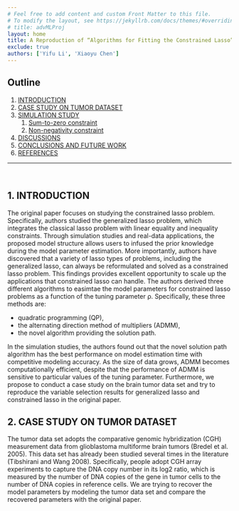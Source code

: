 ```yaml
---
# Feel free to add content and custom Front Matter to this file.
# To modify the layout, see https://jekyllrb.com/docs/themes/#overriding-theme-defaults
# title: advMLProj
layout: home
title: A Reproduction of “Algorithms for Fitting the Constrained Lasso”
exclude: true
authors: ['Yifu Li', 'Xiaoyu Chen']
---
```


## Outline
1. [INTRODUCTION](#1-introduction)
2. [CASE STUDY ON TUMOR DATASET](#2-case-study-on-tumor-dataset)
3. [SIMULATION STUDY](#3-simulation-study)
    1. [Sum-to-zero constraint](#31-sum-to-zero-constraint)
    2. [Non-negativity constraint](#32-non-negativity-constraint)
4. [DISCUSSIONS](#4-discussions)
5. [CONCLUSIONS AND FUTURE WORK](#5-conclusions-and-future-work)
6. [REFERENCES](#references)

<hr>
<br>

## 1. INTRODUCTION

The original paper focuses on studying the constrained lasso problem. Specifically, authors studied the generalized lasso problem, which integrates the classical lasso problem with linear equality and inequality constraints. Through simulation studies and real-data applications, the proposed model structure allows users to infused the prior knowledge during the model parameter estimation. More importantly, authors have discovered that a variety of lasso types of problems, including the generalized lasso, can always be reformulated and solved as a constrained lasso problem. This findings provides excellent opportunity to scale up the applications that constrained lasso can handle. The authors derived three different algorithms to easimtae the model parameters for constrained lasso problems as a function of the tuning parameter ρ.
Specifically, these three methods are: 

- quadratic programming (QP), 
- the alternating direction method of multipliers (ADMM), 
- the novel algorithm providing the solution path. 

In the simulation studies, the authors found out that the novel solution path algorithm has the best performance on model estimation time with competitive modeling accuracy. As the size of data grows, ADMM becomes computationally efficient, despite that the performance of ADMM is sensitive to particular values of the tuning parameter. Furthermore, we propose to conduct a case study on the brain tumor data set and try to reproduce the variable selection results for generalized lasso and constrained lasso in the original paper.


## 2. CASE STUDY ON TUMOR DATASET

The tumor data set adopts the comparative genomic hybridization (CGH) measurement data from glioblastoma multiforme brain tumors (Bredel et al. 2005). This data set has already been studied several times in the literature (Tibshirani and Wang 2008). Specifically, people adopt CGH array experiments to capture the DNA copy number in its log2 ratio, which is measured by the number of DNA copies of the gene in tumor cells to the number of DNA copies in reference cells. We are trying to recover the model parameters by modeling the tumor data set and compare the recovered parameters with the original paper.

<script src="https://code.jquery.com/jquery-2.2.4.js"></script>
<script src="https://cdnjs.cloudflare.com/ajax/libs/echarts/4.3.0/echarts.min.js"></script>
<div id="chart" style="height:60vh;width:100%"></div>
<div id="chart1" style="height:60vh;width:100%"></div>

## 3. SIMULATION STUDY
### 3.1 Sum-to-zero constraint

In this example, we will solve a problem defined by

<img src="http://latex.codecogs.com/svg.latex?\begin{array}{ll}{\text { minimize }} & {\frac{1}{2} || \mathbf{y}-\mathbf{X} \boldsymbol{\beta}\left\|_{2}^{2}+\rho\right\| \boldsymbol{\beta} \|_{1}} \\ {\text { subject to }} & {\sum_{j} \beta_{j}=0}\end{array}" border="0"/>

First, we generated the predictor matrix X and response vector y. 
To do so, we need a true parameter vector β whose sum equals to 0. 
Note n is the number of observations, and p is the number of predictors.

```Julia
n, p = 50, 100   # (n,p) in {(50,100), (100,500), (500,1000), (1000,2000)}
β = zeros(p)
β[1:10] = 1:10
srand(41)
X = randn(n, p)
y = X * β + randn(n)
bineq = zeros(p)
Aineq = - eye(p)
```

Then, we evaluted three models with `ρ = 2` and `ρ = 6` as described in See et al. (2018).

```Julia
# Path optimization
t1 = time_ns()
β̂path1, ρpath1, objpath, = lsq_classopath(X, y; Aeq = Aeq, beq = beq);
t2 = time_ns()
elaps_path = (t2-t1)/1e9/length(ρpath1)
println(elaps_path)

# ADMM with ρ = 2
ρ = 2.0
t1 = time_ns()
β̂admm = lsq_constrsparsereg_admm(X, y, ρ; proj = x -> x)
t2 = time_ns()
elaps_admm2 = (t2-t1)/1e9
println(elaps_admm2)

# Quadratic programming with ρ = 2
ρ = 2.0
t1 = time_ns()
β̂, = lsq_constrsparsereg(X, y, ρ; Aeq = Aeq, beq = beq);
t2 = time_ns()
elaps_QP2 = (t2-t1)/1e9
println(elaps_QP2)

# ADMM with ρ = 6
ρ = 6.0
t1 = time_ns()
β̂admm = lsq_constrsparsereg_admm(X, y, ρ; proj = x -> x)
t2 = time_ns()
elaps_admm6 = (t2-t1)/1e9
println(elaps_admm6)

# Quadratic programming with ρ = 6
ρ = 6.0
t1 = time_ns()
β̂, = lsq_constrsparsereg(X, y, ρ; Aeq = Aeq, beq = beq);
t2 = time_ns()
elaps_QP6 = (t2-t1)/1e9
println(elaps_QP6)
```

The simulation results are graphically presented:

<div id="chart2" style="height:60vh;width:100%"></div>

### 3.2 Non-negativity constraint

In this example, we will solve a problem defined by

<img src="http://latex.codecogs.com/svg.latex?\begin{array}{ll}{\text { minimize }} & {\frac{1}{2} || \mathbf{y}-\mathbf{X} \boldsymbol{\beta}\left\|_{2}^{2}+\rho\right\| \boldsymbol{\beta} \|_{1}} \\ {\text { subject to }} & {\beta_{j} \geq 0, \forall j}\end{array}" border="0"/>

First, we generated the predictor matrix X and response vector y. 
To do so, we need a true parameter vector β whose sum equals to 0. 
Note n is the number of observations, and p is the number of predictors.

```Julia
n, p = 50, 100   # (n,p) in {(50,100), (100,500), (500,1000), (1000,2000)}
β = zeros(p)
β[1:10] = 1:10
srand(41)
X = randn(n, p)
y = X * β + randn(n)
bineq = zeros(p)
Aineq = - eye(p)
```

Then, we evaluted three models with `ρ = 2` and `ρ = 6` as described in See et al. (2018).

<div id="chart3" style="height:60vh;width:100%"></div>

## 4. DISCUSSIONS
We found out that the computational time for the simulation study are slightly different from the figure 2 and 3 of the original papers. Specifically, ADMM and quadratic programming generated the slowest performance for simulation 1 and 2 respectively in the orignal paper. However, our finding shows that ADMM generated the slowest performance (on average) for both simulation study. However, the patterns on the increasing of the computational time for both simulations are almost identical to the original paper.
For the brain tumor case study, we find that the generalized lasso and constrained lasso almost have the same results in terms of the variable selection results. This finding is almost identical to the orignal paper and the figure shows that both methods can accurately recover the true model parameters. As a result, we can agree with the authors in the original paper and conclude that the constrained lasso can successfully solve the fused-lasso problem, hence has better generality for solving lasso-type of problems. However, an interesting finding is that the model parameters, which are visually closest to the true values, do not result in the lowest prediction accuracy of model responses.



## 5. CONCLUSIONS AND FUTURE WORK

In this work, we reproduced the simulation study and the brain tumor case study from Gaines (2018). Comparing with the original work, we generated similar results for the simulation study and almost identical result for the brain tumor case study. We proved that the path algorithm is computationally fast to solve the constrained lasso problems in each iterature. Furthermore, we proposed that the constrained lasso can solve many lasso problems in its special case (e.g., fused lasso).
In the future work, we can consider to run more replications of the simulation study, so that we have a more stable performance. Furthermore, we are using Julia 0.7 version, which was published three years ago. As a result, we can expect the latest Julia version can bring better performance with updated computational package. Last but not the least, we can further increase the dimension and the sample size of the data set to million-level, so that we can test which method performs better in a true big data environment. However, this idea requires more powerful computational units (e.g., cloud-computing).

## REFERENCES

- Tibshirani, Robert, et al. "Sparsity and smoothness via the fused lasso." Journal of the Royal Statistical Society: Series B (Statistical Methodology) 67.1 (2005): 91-108.
- Gaines, B. R., Kim, J., and Zhou, H. (2018) "Algorithms for fitting the constrained lasso." Journal of Computational and Graphical Statistics 27.4: 861-871.
- Hoerl, A. E., Kannard, R. W., and Baldwin, K. F. (1975), "Ridge Regression: Some Simulations," Communications in Statistics-Theory and Methods, 4, 105-123.
- Petersen, A., Witten, D., and Simon, N. (2016), "Fused Lasso Additive Model," Journal of Computational and Graphical Statistics, 25, 1005-1025.
- Tibshirani, R. (1996), "Regression Shrinkage and Selection Via the Lasso," Journal of the Royal Statistical Society: Series B (Methodological), 58, 267-288.
- Xin, B., Tian, Y., Wang, Y., and Gao, W. (2015), "Background Subtraction Via Generalized Fused Lasso Foreground Modeling," in Proceedings of the IEEE Conference on Computer Vision and Pattern Recognition, pp. 4676-4684.
- Zhou, Hua, and Kenneth Lange. "A path algorithm for constrained estimation." Journal of Computational and Graphical Statistics 22.2 (2013): 261-283.
- James, Gareth M., Courtney Paulson, and Paat Rusmevichientong. "The constrained lasso." Refereed Conference Proceedings. Vol. 31. 2012.
- Tibshirani, Ryan J., and Jonathan Taylor. "The solution path of the generalized lasso." The Annals of Statistics 39.3 (2011): 1335-1371.
- Bredel, Markus, et al. "High-resolution genome-wide mapping of genetic alterations in human glial brain tumors." Cancer research 65.10 (2005): 4088-4096.
- Tibshirani, Robert, and Pei Wang. "Spatial smoothing and hot spot detection for CGH data using the fused lasso." Biostatistics 9.1 (2007): 18-29.



<script>
    function CSVToArray( strData, strDelimiter ){
        // Check to see if the delimiter is defined. If not,
        // then default to comma.
        strDelimiter = (strDelimiter || ",");

        // Create a regular expression to parse the CSV values.
        var objPattern = new RegExp(
            (
                // Delimiters.
                "(\\" + strDelimiter + "|\\r?\\n|\\r|^)" +

                // Quoted fields.
                "(?:\"([^\"]*(?:\"\"[^\"]*)*)\"|" +

                // Standard fields.
                "([^\"\\" + strDelimiter + "\\r\\n]*))"
            ),
            "gi"
            );


        // Create an array to hold our data. Give the array
        // a default empty first row.
        var arrData = [[]];

        // Create an array to hold our individual pattern
        // matching groups.
        var arrMatches = null;


        // Keep looping over the regular expression matches
        // until we can no longer find a match.
        while (arrMatches = objPattern.exec( strData )){

            // Get the delimiter that was found.
            var strMatchedDelimiter = arrMatches[ 1 ];

            // Check to see if the given delimiter has a length
            // (is not the start of string) and if it matches
            // field delimiter. If id does not, then we know
            // that this delimiter is a row delimiter.
            if (
                strMatchedDelimiter.length &&
                strMatchedDelimiter !== strDelimiter
                ){

                // Since we have reached a new row of data,
                // add an empty row to our data array.
                arrData.push( [] );

            }

            var strMatchedValue;

            // Now that we have our delimiter out of the way,
            // let's check to see which kind of value we
            // captured (quoted or unquoted).
            if (arrMatches[ 2 ]){

                // We found a quoted value. When we capture
                // this value, unescape any double quotes.
                strMatchedValue = arrMatches[ 2 ].replace(
                    new RegExp( "\"\"", "g" ),
                    "\""
                    );

            } else {

                // We found a non-quoted value.
                strMatchedValue = arrMatches[ 3 ];

            }


            // Now that we have our value string, let's add
            // it to the data array.
            arrData[ arrData.length - 1 ].push( parseFloat(strMatchedValue) );
        }

        // Return the parsed data.
        return( arrData );
    }
    myChart = echarts.init(document.getElementById("chart"));
    myChart1 = echarts.init(document.getElementById("chart1"));
    myChart2 = echarts.init(document.getElementById("chart2"));
    myChart3 = echarts.init(document.getElementById("chart3"));
    $(document).ready(function () {
        $.ajax({
            type: "GET",
            url: "y_case_study.csv",
            dataType: "text",
            success: function (raw) { 
                data = [];
                raw = raw.split("\n");
                for(i=0;i<raw.length;i++){
                    data.push([i,parseFloat(raw[i])]);
                }
                $.ajax({
                    type: "GET",
                    url: "genlasso_result.csv",
                    dataType: "text",
                    success: function (raw1) { 
                        data1 = [];
                        raw1 = raw1.split("\n");
                        for(i=0;i<raw1.length;i++){
                            data1.push([i,parseFloat(raw1[i])]);
                        }
                        $.ajax({
                            type: "GET",
                            url: "CLasso_case_study.csv",
                            dataType: "text",
                            success: function (raw2) { 
                                data2 = [];
                                raw2 = raw2.split("\n");
                                for(i=0;i<raw2.length;i++){
                                    data2.push([i,parseFloat(raw2[i])]);
                                }
                                option = {
                                    title: {
                                        text: 'Reproduction of Figure 5: Brain Tumor Data',
                                        left: 'center'
                                    },
                                    tooltip: {
                                        trigger: 'axis',
                                        axisPointer: {
                                            type: 'cross'
                                        }
                                    },
                                    xAxis: {
                                        type: 'value',
                                        splitLine: {
                                            lineStyle: {
                                                type: 'dashed'
                                            }
                                        },
                                        name: 'Genome Order',
                                        nameLocation: 'center',
                                        nameTextStyle: {
                                            fontSize: 20,
                                            lineHeight: 50,
                                        }
                                    },
                                    legend: {
                                        orient: 'vertical',
                                        right: '10%',
                                        top: '20%'
                                    },
                                    yAxis: {
                                        type: 'value',
                                        min: -3,
                                        max: 6,
                                        splitLine: {
                                            lineStyle: {
                                                type: 'dashed'
                                            }
                                        },
                                        name: 'log2 Ratio',
                                        nameLocation: 'center',
                                        nameTextStyle: {
                                            fontSize: 20,
                                            lineHeight: 50,
                                        }
                                    },
                                    series: [{
                                        name: 'Ground Truth',
                                        type: 'scatter',
                                        zlevel: 3,
                                        label: {
                                            emphasis: {
                                                show: false,
                                                position: 'left',
                                                textStyle: {
                                                    color: 'blue',
                                                    fontSize: 16
                                                }
                                            }
                                        },
                                        data: data
                                    },
                                    {
                                        name: 'Generalized Lasso',
                                        type: 'line',
                                        symbol: 'none',
                                        zlevel: 4,
                                        label: {
                                            emphasis: {
                                                show: false,
                                                position: 'left',
                                                textStyle: {
                                                    color: 'blue',
                                                    fontSize: 16
                                                }
                                            }
                                        },
                                        data: data1
                                    },
                                    {
                                        name: 'Constrained Lasso',
                                        type: 'line',
                                        symbol: 'none',
                                        zlevel: 5,
                                        label: {
                                            emphasis: {
                                                show: false,
                                                position: 'left',
                                                textStyle: {
                                                    color: 'blue',
                                                    fontSize: 16
                                                }
                                            }
                                        },
                                        data: data2
                                    }]
                                };
                                myChart.setOption(option);
                            }
                        });
                    }
                });
             }
        });
        $.ajax({
            type: "GET",
            url: "y_case_study.csv",
            dataType: "text",
            success: function (raw) { 
                data = [];
                raw = raw.split("\n");
                for(i=0;i<raw.length;i++){
                    data.push([i,parseFloat(raw[i])]);
                }
                $.ajax({
                    type: "GET",
                    url: "genlasso_nooptimal.csv",
                    dataType: "text",
                    success: function (raw4) { 
                        data4 = [];
                        raw4 = raw4.split("\n");
                        for(i=0;i<raw4.length;i++){
                            data4.push([i,parseFloat(raw4[i])]);
                        }
                        $.ajax({
                            type: "GET",
                            url: "CLasso_case_study_best.csv",
                            dataType: "text",
                            success: function (raw5) { 
                                data5 = [];
                                raw5 = raw5.split("\n");
                                for(i=0;i<raw5.length;i++){
                                    data5.push([i,parseFloat(raw5[i])]);
                                }
                                option = {
                                    title: {
                                        text: 'Reproduction of Figure 5: Brain Tumor Data with lowest RMSEs',
                                        left: 'center'
                                    },
                                    tooltip: {
                                        trigger: 'axis',
                                        axisPointer: {
                                            type: 'cross'
                                        }
                                    },
                                    xAxis: {
                                        type: 'value',
                                        splitLine: {
                                            lineStyle: {
                                                type: 'dashed'
                                            }
                                        },
                                        name: 'Genome Order',
                                        nameLocation: 'center',
                                        nameTextStyle: {
                                            fontSize: 20,
                                            lineHeight: 50,
                                        }
                                    },
                                    legend: {
                                        orient: 'vertical',
                                        right: '10%',
                                        top: '20%'
                                    },
                                    yAxis: {
                                        type: 'value',
                                        min: -3,
                                        max: 6,
                                        splitLine: {
                                            lineStyle: {
                                                type: 'dashed'
                                            }
                                        },
                                        name: 'log2 Ratio',
                                        nameLocation: 'center',
                                        nameTextStyle: {
                                            fontSize: 20,
                                            lineHeight: 50,
                                        }
                                    },
                                    series: [{
                                        name: 'Ground Truth',
                                        type: 'scatter',
                                        zlevel: 3,
                                        label: {
                                            emphasis: {
                                                show: false,
                                                position: 'left',
                                                textStyle: {
                                                    color: 'blue',
                                                    fontSize: 16
                                                }
                                            }
                                        },
                                        data: data
                                    },
                                    {
                                        name: 'Generalized Lasso',
                                        type: 'line',
                                        symbol: 'none',
                                        zlevel: 4,
                                        label: {
                                            emphasis: {
                                                show: false,
                                                position: 'left',
                                                textStyle: {
                                                    color: 'blue',
                                                    fontSize: 16
                                                }
                                            }
                                        },
                                        data: data4
                                    },
                                    {
                                        name: 'Constrained Lasso',
                                        type: 'line',
                                        symbol: 'none',
                                        zlevel: 5,
                                        label: {
                                            emphasis: {
                                                show: false,
                                                position: 'left',
                                                textStyle: {
                                                    color: 'blue',
                                                    fontSize: 16
                                                }
                                            }
                                        },
                                        data: data5
                                    }]
                                };
                                myChart1.setOption(option);
                            }
                        });
                    }
                });
             }
        });
        $.ajax({
            type: "GET",
            url: "simio/sim1.csv",
            dataType: "text",
            success: function (raw6) {
                d6 = CSVToArray(raw6,',');
                xlabeltxt = ['(50, 100)','(100, 500)','(500, 1000)','(1000, 2000)','(50, 100)','(100, 500)','(500, 1000)','(1000, 2000)'];
                data6 = []
                for(i=0;i<d6.length;i++){
                    tmp = [];
                    for(j=0;j<d6[i].length;j++){
                        tmp.push([xlabeltxt[j], d6[i][j]]);
                    }
                    data6.push(tmp);
                }
                console.log(data6[0])
                option = {
                    title: {
                        text: "Figure 2: Simulation 1 Results. Average algorithm runtime (seconds)",
                        left: "center"
                    },
                    tooltip: {
                        trigger: 'axis',
                        axisPointer: {
                            type: 'cross'
                        }
                    },
                    xAxis: {
                        type: 'category',
                        splitLine: {
                            lineStyle: {
                                type: 'dashed'
                            }
                        },
                        name: 'Problem Size (n, p)',
                        nameLocation: 'center',
                        nameTextStyle: {
                            fontSize: 20,
                            lineHeight: 50,
                        }
                    },
                    legend: {
                        orient: 'vertical',
                        left: '15%',
                        top: '15%'
                    },
                    yAxis: {
                        type: 'value',
                        splitLine: {
                            lineStyle: {
                                type: 'dashed'
                            }
                        },
                        name: 'Algorithm Runtime (seconds)',
                        nameLocation: 'center',
                        nameTextStyle: {
                            fontSize: 20,
                            lineHeight: 50,
                        }
                    },
                    series: [{
                        name: 'Solution Path',
                        type: 'line',
                        symbol: 'pin',
                        symbolSize: 25,
                        zlevel: 5,
                        label: {
                            emphasis: {
                                show: false,
                                position: 'left',
                                textStyle: {
                                    color: 'blue',
                                    fontSize: 16
                                }
                            }
                        },
                        data: data6[0].slice(0, 4)
                    },{
                        name: 'QP (ρ_Scale = 0.2)',
                        type: 'line',
                        symbol: 'pin',
                        symbolSize: 25,
                        zlevel: 5,
                        label: {
                            emphasis: {
                                show: false,
                                position: 'left',
                                textStyle: {
                                    color: 'blue',
                                    fontSize: 16
                                }
                            }
                        },
                        data: data6[1].slice(0, 4)
                    },{
                        name: 'ADMM (ρ_Scale = 0.2)',
                        type: 'line',
                        symbol: 'pin',
                        symbolSize: 25,
                        zlevel: 5,
                        label: {
                            emphasis: {
                                show: false,
                                position: 'left',
                                textStyle: {
                                    color: 'blue',
                                    fontSize: 16
                                }
                            }
                        },
                        data: data6[2].slice(0, 4)
                    },{
                        name: 'QP (ρ_Scale = 0.6)',
                        type: 'line',
                        symbol: 'pin',
                        symbolSize: 25,
                        zlevel: 5,
                        label: {
                            emphasis: {
                                show: false,
                                position: 'left',
                                textStyle: {
                                    color: 'blue',
                                    fontSize: 16
                                }
                            }
                        },
                        data: data6[3].slice(0, 4)
                    },{
                        name: 'ADMM (ρ_Scale = 0.6)',
                        type: 'line',
                        symbol: 'pin',
                        symbolSize: 25,
                        zlevel: 5,
                        label: {
                            emphasis: {
                                show: false,
                                position: 'left',
                                textStyle: {
                                    color: 'blue',
                                    fontSize: 16
                                }
                            }
                        },
                        data: data6[4].slice(0, 4)
                    }]
                }
                myChart2.setOption(option);
                option = {
                    title: {
                        text: "Figure 3: Simulation 2 Results. Average algorithm runtime (seconds)",
                        left: "center"
                    },
                    tooltip: {
                        trigger: 'axis',
                        axisPointer: {
                            type: 'cross'
                        }
                    },
                    xAxis: {
                        type: 'category',
                        splitLine: {
                            lineStyle: {
                                type: 'dashed'
                            }
                        },
                        name: 'Problem Size (n, p)',
                        nameLocation: 'center',
                        nameTextStyle: {
                            fontSize: 20,
                            lineHeight: 50,
                        }
                    },
                    legend: {
                        orient: 'vertical',
                        left: '15%',
                        top: '15%'
                    },
                    yAxis: {
                        type: 'value',
                        splitLine: {
                            lineStyle: {
                                type: 'dashed'
                            }
                        },
                        name: 'Algorithm Runtime (seconds)',
                        nameLocation: 'center',
                        nameTextStyle: {
                            fontSize: 20,
                            lineHeight: 50,
                        }
                    },
                    series: [{
                        name: 'Solution Path',
                        type: 'line',
                        symbol: 'pin',
                        symbolSize: 25,
                        zlevel: 5,
                        label: {
                            emphasis: {
                                show: false,
                                position: 'left',
                                textStyle: {
                                    color: 'blue',
                                    fontSize: 16
                                }
                            }
                        },
                        data: data6[0].slice(4, 8)
                    },{
                        name: 'QP (ρ_Scale = 0.2)',
                        type: 'line',
                        symbol: 'pin',
                        symbolSize: 25,
                        zlevel: 5,
                        label: {
                            emphasis: {
                                show: false,
                                position: 'left',
                                textStyle: {
                                    color: 'blue',
                                    fontSize: 16
                                }
                            }
                        },
                        data: data6[1].slice(4, 8)
                    },{
                        name: 'ADMM (ρ_Scale = 0.2)',
                        type: 'line',
                        symbol: 'pin',
                        symbolSize: 25,
                        zlevel: 5,
                        label: {
                            emphasis: {
                                show: false,
                                position: 'left',
                                textStyle: {
                                    color: 'blue',
                                    fontSize: 16
                                }
                            }
                        },
                        data: data6[2].slice(4, 8)
                    },{
                        name: 'QP (ρ_Scale = 0.6)',
                        type: 'line',
                        symbol: 'pin',
                        symbolSize: 25,
                        zlevel: 5,
                        label: {
                            emphasis: {
                                show: false,
                                position: 'left',
                                textStyle: {
                                    color: 'blue',
                                    fontSize: 16
                                }
                            }
                        },
                        data: data6[3].slice(4, 8)
                    },{
                        name: 'ADMM (ρ_Scale = 0.6)',
                        type: 'line',
                        symbol: 'pin',
                        symbolSize: 25,
                        zlevel: 5,
                        label: {
                            emphasis: {
                                show: false,
                                position: 'left',
                                textStyle: {
                                    color: 'blue',
                                    fontSize: 16
                                }
                            }
                        },
                        data: data6[4].slice(4, 8)
                    }]
                }
                myChart3.setOption(option);
            }
        });
    });
   

</script>

